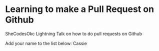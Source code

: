 # Learning to make a Pull Request on Github
SheCodesOkc Lightning Talk on how to do pull requests on Github


Add your name to the list below:
Cassie 
